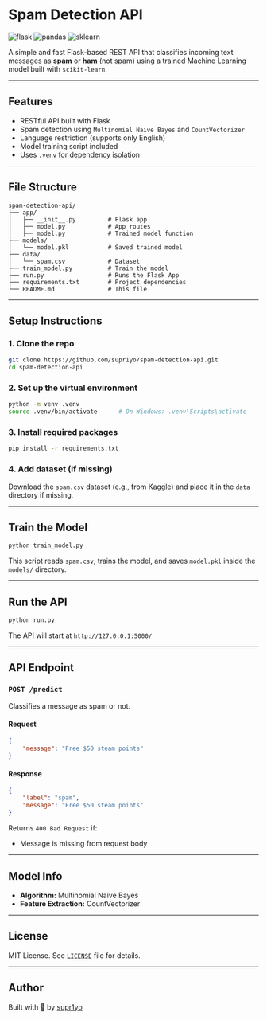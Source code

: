 # Spam Detection API 
![flask](https://img.shields.io/badge/Flask-000000?style=for-the-badge&logo=flask&logoColor=white) 
![pandas](https://img.shields.io/badge/Pandas-2C2D72?style=for-the-badge&logo=pandas&logoColor=white) 
![sklearn](https://img.shields.io/badge/scikit_learn-F7931E?style=for-the-badge&logo=scikit-learn&logoColor=white)

A simple and fast Flask-based REST API that classifies incoming text messages as **spam** or **ham** (not spam) using a trained Machine Learning model built with `scikit-learn`.

---

## Features

- RESTful API built with Flask
- Spam detection using `Multinomial Naive Bayes` and `CountVectorizer`
- Language restriction (supports only English)
- Model training script included
- Uses `.venv` for dependency isolation

---

## File Structure

```
spam-detection-api/
├── app/
│   ├── __init__.py         # Flask app
│   ├── model.py            # App routes
│   ├── model.py            # Trained model function
├── models/
│   └── model.pkl           # Saved trained model
├── data/
│   └── spam.csv            # Dataset
├── train_model.py          # Train the model
├── run.py                  # Runs the Flask App
├── requirements.txt        # Project dependencies
└── README.md               # This file
```

---
## Setup Instructions

### 1. Clone the repo

```bash
git clone https://github.com/supr1yo/spam-detection-api.git
cd spam-detection-api
```

### 2. Set up the virtual environment

```bash
python -m venv .venv
source .venv/bin/activate      # On Windows: .venv\Scripts\activate
```

### 3. Install required packages

```bash
pip install -r requirements.txt
```

### 4. Add dataset (if missing)

Download the `spam.csv` dataset (e.g., from [Kaggle](https://www.kaggle.com/datasets/uciml/sms-spam-collection-dataset)) and place it in the `data` directory if missing.

---

## Train the Model

```bash
python train_model.py
```

This script reads `spam.csv`, trains the model, and saves `model.pkl` inside the `models/` directory.

---

## Run the API

```bash
python run.py
```

The API will start at `http://127.0.0.1:5000/`

---

## API Endpoint
### `POST /predict`

Classifies a message as spam or not.

#### Request

```json
{
    "message": "Free $50 steam points"
}
```

#### Response

```json
{
    "label": "spam",
    "message": "Free $50 steam points"
}
```

Returns `400 Bad Request` if:
- Message is missing from request body
---


## Model Info

- **Algorithm:** Multinomial Naive Bayes
- **Feature Extraction:** CountVectorizer
---



## License

MIT License. See [`LICENSE`](https://github.com/supr1yo/spam-detection-api/blob/main/LICENSE) file for details.

---

## Author

Built with 💙 by [supr1yo](https://github.com/supr1yo)
